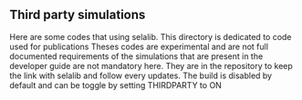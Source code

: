 ##      Third party simulations

Here are some codes that using selalib.
This directory is dedicated to code used for publications
Theses codes are experimental and are not full documented
requirements of the simulations that are
present in the developer guide are not
mandatory here. They are in the repository to keep the link with selalib
and follow every updates. The build is disabled by default and can be toggle
by setting THIRDPARTY to ON

